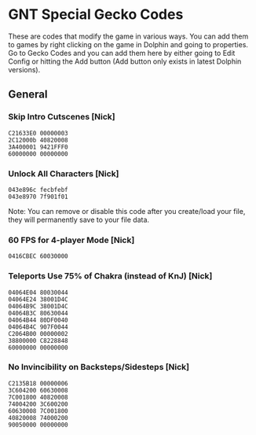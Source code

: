 # GNT Special Gecko Codes

These are codes that modify the game in various ways. You can add them to games by right clicking on the game in Dolphin and going to properties. Go to Gecko Codes and you can add them here by either going to Edit Config or hitting the Add button (Add button only exists in latest Dolphin versions).

## General

### Skip Intro Cutscenes [Nick]

```gecko
C21633E0 00000003
2C12000b 40820008
3A400001 9421FFF0
60000000 00000000
```

### Unlock All Characters [Nick]

```gecko
043e896c fecbfebf
043e8970 7f901f01
```

Note: You can remove or disable this code after you create/load your file, they will permanently save to your file data.

### 60 FPS for 4-player Mode [Nick]

```gecko
0416CBEC 60030000
```

### Teleports Use 75% of Chakra (instead of KnJ) [Nick]

```gecko
04064E04 80030044
04064E24 38001D4C
04064B9C 38001D4C
04064B3C 80630044
04064B44 80DF0040
04064B4C 907F0044
C2064B00 00000002
38800000 C8228848
60000000 00000000
```

### No Invincibility on Backsteps/Sidesteps [Nick]

```gecko
C2135B18 00000006
3C604200 60630008
7C001800 40820008
74004200 3C600200
60630008 7C001800
40820008 74000200
90050000 00000000
```
